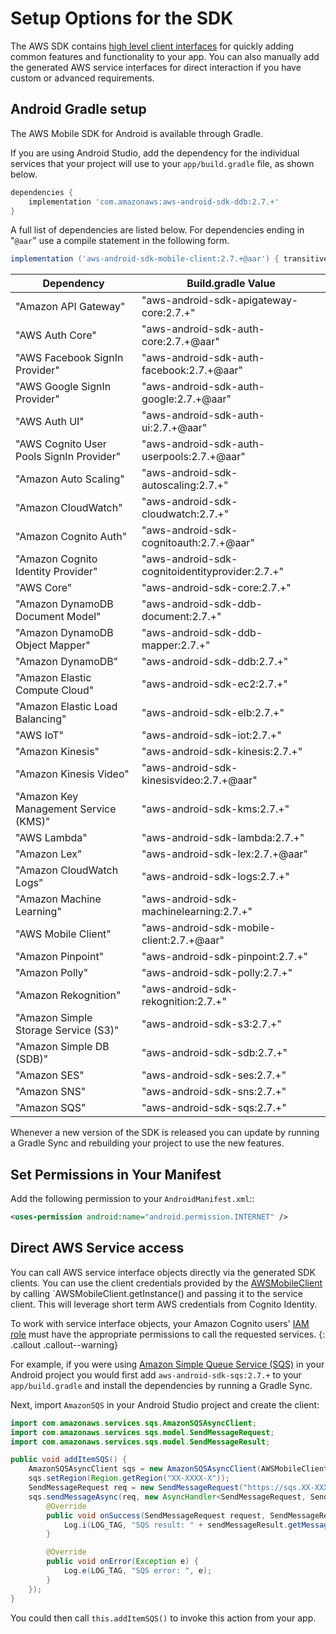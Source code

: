# Setup Options for the SDK

The AWS SDK contains [high level client interfaces](./start) for quickly adding common features and functionality to your app. You can also manually add the generated AWS service interfaces for direct interaction if you have custom or advanced requirements.

## Android Gradle setup

The AWS Mobile SDK for Android is available through Gradle.

If you are using Android Studio, add the dependency for the individual services that your project will use to your `app/build.gradle` file, as shown below.

```groovy
dependencies {
    implementation 'com.amazonaws:aws-android-sdk-ddb:2.7.+'
}
```

A full list of dependencies are listed below. For dependencies ending in "`@aar`" use a compile statement in the following form.

```groovy
implementation ('aws-android-sdk-mobile-client:2.7.+@aar') { transitive = true }
```

Dependency | Build.gradle Value
------------ | -------------
"Amazon API Gateway" | "aws-android-sdk-apigateway-core:2.7.+"
"AWS Auth Core" | "aws-android-sdk-auth-core:2.7.+@aar"
"AWS Facebook SignIn Provider" | "aws-android-sdk-auth-facebook:2.7.+@aar"
"AWS Google SignIn Provider" | "aws-android-sdk-auth-google:2.7.+@aar"
"AWS Auth UI" | "aws-android-sdk-auth-ui:2.7.+@aar"
"AWS Cognito User Pools SignIn Provider" | "aws-android-sdk-auth-userpools:2.7.+@aar"
"Amazon Auto Scaling" | "aws-android-sdk-autoscaling:2.7.+"
"Amazon CloudWatch" | "aws-android-sdk-cloudwatch:2.7.+"
"Amazon Cognito Auth" | "aws-android-sdk-cognitoauth:2.7.+@aar"
"Amazon Cognito Identity Provider" | "aws-android-sdk-cognitoidentityprovider:2.7.+"
"AWS Core" | "aws-android-sdk-core:2.7.+"
"Amazon DynamoDB Document Model" | "aws-android-sdk-ddb-document:2.7.+"
"Amazon DynamoDB Object Mapper" | "aws-android-sdk-ddb-mapper:2.7.+"
"Amazon DynamoDB" | "aws-android-sdk-ddb:2.7.+"
"Amazon Elastic Compute Cloud" | "aws-android-sdk-ec2:2.7.+"
"Amazon Elastic Load Balancing" | "aws-android-sdk-elb:2.7.+"
"AWS IoT" | "aws-android-sdk-iot:2.7.+"
"Amazon Kinesis" | "aws-android-sdk-kinesis:2.7.+"
"Amazon Kinesis Video" | "aws-android-sdk-kinesisvideo:2.7.+@aar"
"Amazon Key Management Service (KMS)" | "aws-android-sdk-kms:2.7.+"
"AWS Lambda" | "aws-android-sdk-lambda:2.7.+"
"Amazon Lex" | "aws-android-sdk-lex:2.7.+@aar"
"Amazon CloudWatch Logs" | "aws-android-sdk-logs:2.7.+"
"Amazon Machine Learning" | "aws-android-sdk-machinelearning:2.7.+"
"AWS Mobile Client" | "aws-android-sdk-mobile-client:2.7.+@aar"
"Amazon Pinpoint" | "aws-android-sdk-pinpoint:2.7.+"
"Amazon Polly" | "aws-android-sdk-polly:2.7.+"
"Amazon Rekognition" | "aws-android-sdk-rekognition:2.7.+"
"Amazon Simple Storage Service (S3)" | "aws-android-sdk-s3:2.7.+"
"Amazon Simple DB (SDB)" | "aws-android-sdk-sdb:2.7.+"
"Amazon SES" | "aws-android-sdk-ses:2.7.+"
"Amazon SNS" | "aws-android-sdk-sns:2.7.+"
"Amazon SQS" | "aws-android-sdk-sqs:2.7.+"

Whenever a new version of the SDK is released you can update by running a Gradle Sync and rebuilding your project to use the new features.

## Set Permissions in Your Manifest

Add the following permission to your `AndroidManifest.xml`::

```xml
<uses-permission android:name="android.permission.INTERNET" />
```

## Direct AWS Service access

You can call AWS service interface objects directly via the generated SDK clients. You can use the client credentials provided by the [AWSMobileClient](./authentication) by calling `AWSMobileClient.getInstance() and passing it to the service client. This will leverage short term AWS credentials from Cognito Identity. 

To work with service interface objects, your Amazon Cognito users' [IAM role](https://docs.aws.amazon.com/cognito/latest/developerguide/iam-roles.html) must have the appropriate permissions to call the requested services.
{: .callout .callout--warning}

For example, if you were using [Amazon Simple Queue Service (SQS)](https://aws.amazon.com/sqs/) in your Android project you would first add `aws-android-sdk-sqs:2.7.+` to your `app/build.gradle` and install the dependencies by running a Gradle Sync. 

Next, import `AmazonSQS` in your Android Studio project and create the client:

```java
import com.amazonaws.services.sqs.AmazonSQSAsyncClient;
import com.amazonaws.services.sqs.model.SendMessageRequest;
import com.amazonaws.services.sqs.model.SendMessageResult;

public void addItemSQS() {
    AmazonSQSAsyncClient sqs = new AmazonSQSAsyncClient(AWSMobileClient.getInstance());
    sqs.setRegion(Region.getRegion("XX-XXXX-X"));
    SendMessageRequest req = new SendMessageRequest("https://sqs.XX-XXXX-X.amazonaws.com/XXXXXXXXXXXX/MyQueue", "hello world");
    sqs.sendMessageAsync(req, new AsyncHandler<SendMessageRequest, SendMessageResult>() {
        @Override
        public void onSuccess(SendMessageRequest request, SendMessageResult sendMessageResult) {
            Log.i(LOG_TAG, "SQS result: " + sendMessageResult.getMessageId());
        }

        @Override
        public void onError(Exception e) {
            Log.e(LOG_TAG, "SQS error: ", e);
        }
    });
}
```

You could then call `this.addItemSQS()` to invoke this action from your app.